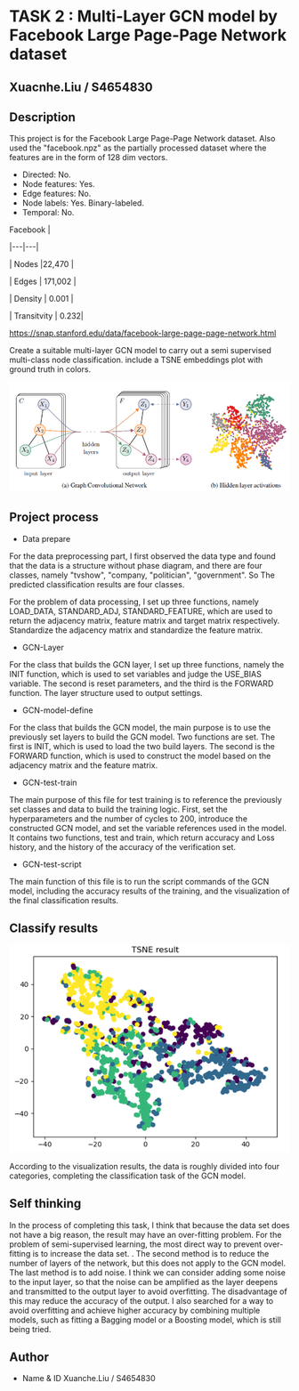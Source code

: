 # TASK 2 : Multi-Layer GCN model by Facebook Large Page-Page Network dataset

## Xuacnhe.Liu / S4654830

## Description

This project is for the Facebook Large Page-Page Network dataset. Also used the "facebook.npz" as the partially processed dataset where the features are in the form of 128 dim vectors.

- Directed: No.
- Node features: Yes.
- Edge features: No.
- Node labels: Yes. Binary-labeled.
- Temporal: No.

Facebook  |

|---|---|

| Nodes |22,470   | 

| Edges | 171,002  |

| Density |  0.001 | 

| Transitvity | 0.232| 

<https://snap.stanford.edu/data/facebook-large-page-page-network.html>

Create a suitable multi-layer GCN model to carry out a semi supervised multi-class node classification. include a TSNE embeddings plot with ground truth in colors.

![png](GCN_principle.png)

## Project process

- Data prepare

For the data preprocessing part, I first observed the data type and found that the data is a structure without phase diagram, and there are four classes, namely "tvshow", "company, "politician", "government". So The predicted classification results are four classes.

For the problem of data processing, I set up three functions, namely LOAD_DATA, STANDARD_ADJ, STANDARD_FEATURE, which are used to return the adjacency matrix, feature matrix and target matrix respectively. Standardize the adjacency matrix and standardize the feature matrix.

- GCN-Layer

For the class that builds the GCN layer, I set up three functions, namely the INIT function, which is used to set variables and judge the USE_BIAS variable. The second is reset parameters, and the third is the FORWARD function. The layer structure used to output settings.

- GCN-model-define

For the class that builds the GCN model, the main purpose is to use the previously set layers to build the GCN model. Two functions are set. The first is INIT, which is used to load the two build layers. The second is the FORWARD function, which is used to construct the model based on the adjacency matrix and the feature matrix.

- GCN-test-train

The main purpose of this file for test training is to reference the previously set classes and data to build the training logic. First, set the hyperparameters and the number of cycles to 200, introduce the constructed GCN model, and set the variable references used in the model. It contains two functions, test and train, which return accuracy and Loss history, and the history of the accuracy of the verification set.

- GCN-test-script

The main function of this file is to run the script commands of the GCN model, including the accuracy results of the training, and the visualization of the final classification results.

## Classify results

![png](TSNE-result.png)

According to the visualization results, the data is roughly divided into four categories, completing the classification task of the GCN model.

## Self thinking

In the process of completing this task, I think that because the data set does not have a big reason, the result may have an over-fitting problem. For the problem of semi-supervised learning, the most direct way to prevent over-fitting is to increase the data set. . The second method is to reduce the number of layers of the network, but this does not apply to the GCN model. The last method is to add noise. I think we can consider adding some noise to the input layer, so that the noise can be amplified as the layer deepens and transmitted to the output layer to avoid overfitting. The disadvantage of this may reduce the accuracy of the output.
I also searched for a way to avoid overfitting and achieve higher accuracy by combining multiple models, such as fitting a Bagging model or a Boosting model, which is still being tried.


## Author
- Name & ID
Xuanche.Liu  /  S4654830


